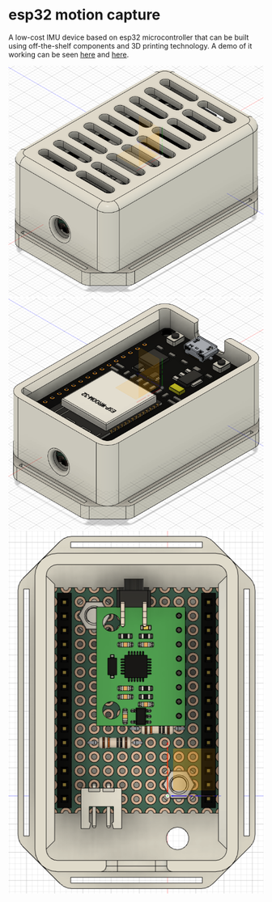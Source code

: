 # esp32 motion capture
A low-cost IMU device based on esp32 microcontroller that can be built using off-the-shelf components and 3D printing technology. A demo of it working can be seen [here](https://youtu.be/l2tk1jYufGg) and [here](https://youtu.be/TXH_NY6WH8g).


![Side view with lid](./docs/imu1.png)
![Side view without lid](./docs/imu2.png)
![Internal view](./docs/imu3.png)
